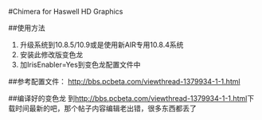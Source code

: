 #Chimera for Haswell HD Graphics

##使用方法
1. 升级系统到10.8.5/10.9或是使用新AIR专用10.8.4系统
2. 安装此修改版变色龙
3. 加IrisEnabler=Yes到变色龙配置文件中

##参考配置文件：
<http://bbs.pcbeta.com/viewthread-1379934-1-1.html>

##编译好的变色龙
到<http://bbs.pcbeta.com/viewthread-1379934-1-1.html>下载时间最新的吧，那个帖子内容编辑老出错，很多东西都丢了



